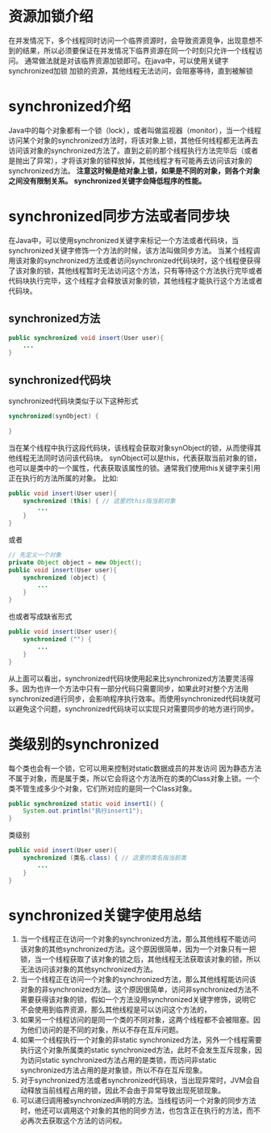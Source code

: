 
# 资源加锁介绍
在并发情况下，多个线程同时访问一个临界资源时，会导致资源竞争，出现意想不到的结果，所以必须要保证在并发情况下临界资源在同一个时刻只允许一个线程访问。
通常做法就是对该临界资源加锁即可。在java中，可以使用关键字synchronized加锁
加锁的资源，其他线程无法访问，会阻塞等待，直到被解锁

# synchronized介绍
Java中的每个对象都有一个锁（lock），或者叫做监视器（monitor），当一个线程访问某个对象的synchronized方法时，将该对象上锁，其他任何线程都无法再去访问该对象的synchronized方法了。直到之前的那个线程执行方法完毕后（或者是抛出了异常），才将该对象的锁释放掉，其他线程才有可能再去访问该对象的synchronized方法。
**注意这时候是给对象上锁，如果是不同的对象，则各个对象之间没有限制关系。**
**synchronized关键字会降低程序的性能。**

# synchronized同步方法或者同步块
在Java中，可以使用synchronized关键字来标记一个方法或者代码块，当synchronized关键字修饰一个方法的时候，该方法叫做同步方法。
当某个线程调用该对象的synchronized方法或者访问synchronized代码块时，这个线程便获得了该对象的锁，其他线程暂时无法访问这个方法，只有等待这个方法执行完毕或者代码块执行完毕，这个线程才会释放该对象的锁，其他线程才能执行这个方法或者代码块。
## synchronized方法
```java
public synchronized void insert(User user){
	...
}
```

## synchronized代码块
synchronized代码块类似于以下这种形式
```java
synchronized(synObject) {
	 
}
```
当在某个线程中执行这段代码块，该线程会获取对象synObject的锁，从而使得其他线程无法同时访问该代码块。
synObject可以是this，代表获取当前对象的锁，也可以是类中的一个属性，代表获取该属性的锁。通常我们使用this关键字来引用正在执行的方法所属的对象。
比如:
```java
public void insert(User user){
	synchronized (this) { // 这里的this指当前对象
		...
	}
}
```
或者
```java
// 先定义一个对象
private Object object = new Object();
public void insert(User user){
	synchronized (object) {
		...
	}
}
```
也或者写成缺省形式
```java
public void insert(User user){
	synchronized ("") {
		...
	}
}
```
从上面可以看出，synchronized代码块使用起来比synchronized方法要灵活得多。因为也许一个方法中只有一部分代码只需要同步，如果此时对整个方法用synchronized进行同步，会影响程序执行效率。而使用synchronized代码块就可以避免这个问题，synchronized代码块可以实现只对需要同步的地方进行同步。

# 类级别的synchronized
每个类也会有一个锁，它可以用来控制对static数据成员的并发访问
因为静态方法不属于对象，而是属于类，所以它会将这个方法所在的类的Class对象上锁。一个类不管生成多少个对象，它们所对应的是同一个Class对象。
```java
public synchronized static void insert1() {
	System.out.println("执行insert1");
}
```
类级别
```java
public void insert(User user){
	synchronized (类名.class) { // 这里的类名指当前类
		...
	}
}
```

# synchronized关键字使用总结
1. 当一个线程正在访问一个对象的synchronized方法，那么其他线程不能访问该对象的其他synchronized方法。这个原因很简单，因为一个对象只有一把锁，当一个线程获取了该对象的锁之后，其他线程无法获取该对象的锁，所以无法访问该对象的其他synchronized方法。
2. 当一个线程正在访问一个对象的synchronized方法，那么其他线程能访问该对象的非synchronized方法。这个原因很简单，访问非synchronized方法不需要获得该对象的锁，假如一个方法没用synchronized关键字修饰，说明它不会使用到临界资源，那么其他线程是可以访问这个方法的，
3. 如果另一个线程访问的是同一个类的不同对象，这两个线程都不会被阻塞。因为他们访问的是不同的对象，所以不存在互斥问题。
4. 如果一个线程执行一个对象的非static synchronized方法，另外一个线程需要执行这个对象所属类的static synchronized方法，此时不会发生互斥现象，因为访问static synchronized方法占用的是类锁，而访问非static synchronized方法占用的是对象锁，所以不存在互斥现象。
5. 对于synchronized方法或者synchronized代码块，当出现异常时，JVM会自动释放当前线程占用的锁，因此不会由于异常导致出现死锁现象。
6. 可以递归调用被synchronized声明的方法。当线程访问一个对象的同步方法时，他还可以调用这个对象的其他的同步方法，也包含正在执行的方法，而不必再次去获取这个方法的访问权。
